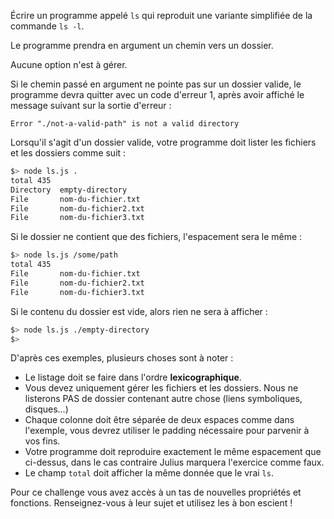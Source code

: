 Écrire un programme appelé `ls` qui reproduit une variante simplifiée de la commande `ls -l`.

Le programme prendra en argument un chemin vers un dossier.

Aucune option n'est à gérer.

Si le chemin passé en argument ne pointe pas sur un dossier valide, le programme devra quitter avec un code d'erreur 1, après avoir affiché le message suivant sur la sortie d'erreur :

```
Error "./not-a-valid-path" is not a valid directory
```

Lorsqu'il s'agit d'un dossier valide, votre programme doit lister les fichiers et les dossiers comme suit :

```bash
$> node ls.js .
total 435
Directory  empty-directory
File       nom-du-fichier.txt
File       nom-du-fichier2.txt
File       nom-du-fichier3.txt
```

Si le dossier ne contient que des fichiers, l'espacement sera le même :

```bash
$> node ls.js /some/path
total 435
File       nom-du-fichier.txt
File       nom-du-fichier2.txt
File       nom-du-fichier3.txt
```

Si le contenu du dossier est vide, alors rien ne sera à afficher :

```bash
$> node ls.js ./empty-directory
$>
```

D'après ces exemples, plusieurs choses sont à noter :

- Le listage doit se faire dans l'ordre **lexicographique**.
- Vous devez uniquement gérer les fichiers et les dossiers. Nous ne listerons PAS de dossier contenant autre chose (liens symboliques, disques...)
- Chaque colonne doit être séparée de deux espaces comme dans l'exemple, vous devrez utiliser le padding nécessaire pour parvenir à vos fins.
- Votre programme doit reproduire exactement le même espacement que ci-dessus, dans le cas contraire Julius marquera l'exercice comme faux.
- Le champ `total` doit afficher la même donnée que le vrai `ls`.

Pour ce challenge vous avez accès à un tas de nouvelles propriétés et fonctions. Renseignez-vous à leur sujet et utilisez les à bon escient !